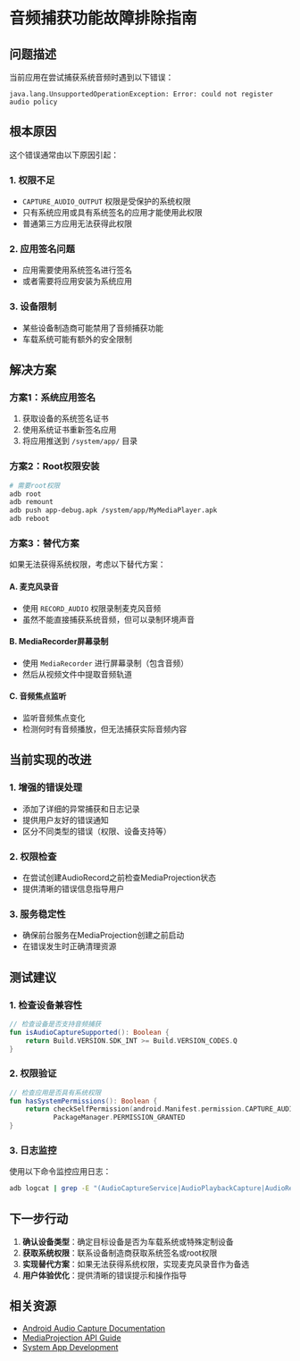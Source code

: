 # 音频捕获功能故障排除指南

## 问题描述
当前应用在尝试捕获系统音频时遇到以下错误：
```
java.lang.UnsupportedOperationException: Error: could not register audio policy
```

## 根本原因
这个错误通常由以下原因引起：

### 1. 权限不足
- `CAPTURE_AUDIO_OUTPUT` 权限是受保护的系统权限
- 只有系统应用或具有系统签名的应用才能使用此权限
- 普通第三方应用无法获得此权限

### 2. 应用签名问题
- 应用需要使用系统签名进行签名
- 或者需要将应用安装为系统应用

### 3. 设备限制
- 某些设备制造商可能禁用了音频捕获功能
- 车载系统可能有额外的安全限制

## 解决方案

### 方案1：系统应用签名
1. 获取设备的系统签名证书
2. 使用系统证书重新签名应用
3. 将应用推送到 `/system/app/` 目录

### 方案2：Root权限安装
```bash
# 需要root权限
adb root
adb remount
adb push app-debug.apk /system/app/MyMediaPlayer.apk
adb reboot
```

### 方案3：替代方案
如果无法获得系统权限，考虑以下替代方案：

#### A. 麦克风录音
- 使用 `RECORD_AUDIO` 权限录制麦克风音频
- 虽然不能直接捕获系统音频，但可以录制环境声音

#### B. MediaRecorder屏幕录制
- 使用 `MediaRecorder` 进行屏幕录制（包含音频）
- 然后从视频文件中提取音频轨道

#### C. 音频焦点监听
- 监听音频焦点变化
- 检测何时有音频播放，但无法捕获实际音频内容

## 当前实现的改进

### 1. 增强的错误处理
- 添加了详细的异常捕获和日志记录
- 提供用户友好的错误通知
- 区分不同类型的错误（权限、设备支持等）

### 2. 权限检查
- 在尝试创建AudioRecord之前检查MediaProjection状态
- 提供清晰的错误信息指导用户

### 3. 服务稳定性
- 确保前台服务在MediaProjection创建之前启动
- 在错误发生时正确清理资源

## 测试建议

### 1. 检查设备兼容性
```kotlin
// 检查设备是否支持音频捕获
fun isAudioCaptureSupported(): Boolean {
    return Build.VERSION.SDK_INT >= Build.VERSION_CODES.Q
}
```

### 2. 权限验证
```kotlin
// 检查应用是否具有系统权限
fun hasSystemPermissions(): Boolean {
    return checkSelfPermission(android.Manifest.permission.CAPTURE_AUDIO_OUTPUT) == 
           PackageManager.PERMISSION_GRANTED
}
```

### 3. 日志监控
使用以下命令监控应用日志：
```bash
adb logcat | grep -E "(AudioCaptureService|AudioPlaybackCapture|AudioRecord)"
```

## 下一步行动

1. **确认设备类型**：确定目标设备是否为车载系统或特殊定制设备
2. **获取系统权限**：联系设备制造商获取系统签名或root权限
3. **实现替代方案**：如果无法获得系统权限，实现麦克风录音作为备选
4. **用户体验优化**：提供清晰的错误提示和操作指导

## 相关资源

- [Android Audio Capture Documentation](https://developer.android.com/guide/topics/media/playback-capture)
- [MediaProjection API Guide](https://developer.android.com/reference/android/media/projection/MediaProjection)
- [System App Development](https://source.android.com/docs/core/permissions/perms-allowlist)